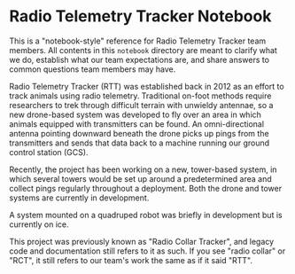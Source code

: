 # Radio Telemetry Tracker Notebook

This is a "notebook-style" reference for Radio Telemetry Tracker team members. All contents in this `notebook` directory are meant to clarify what we do, establish what our team expectations are, and share answers to common questions team members may have. 

Radio Telemetry Tracker (RTT) was established back in 2012 as an effort to track animals using radio telemetry. Traditional on-foot methods require researchers to trek through difficult terrain with unwieldy antennae, so a new drone-based system was developed to fly over an area in which animals equipped with transmitters can be found. An omni-directional antenna pointing downward beneath the drone picks up pings from the transmitters and sends that data back to a machine running our ground control station (GCS).

Recently, the project has been working on a new, tower-based system, in which several towers would be set up around a predetermined area and collect pings regularly throughout a deployment. Both the drone and tower systems are currently in development.

A system mounted on a quadruped robot was briefly in development but is currently on ice.

This project was previously known as "Radio Collar Tracker", and legacy code and documentation still refers to it as such. If you see "radio collar" or "RCT", it still refers to our team's work the same as if it said "RTT".
